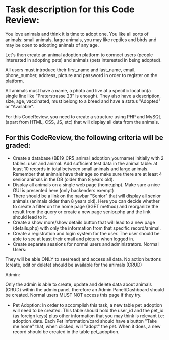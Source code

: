 # Task description for this Code Review:
You love animals and think it is time to adopt one. You like all sorts of animals: small animals, large animals, you may like reptiles and birds and may be open to adopting animals of any age.

Let's then create an animal adoption platform to connect users (people interested in adopting pets) and animals (pets interested in being adopted).

All users must introduce their first_name and last_name, email, phone_number, address, picture and password in order to register on the platform.

All animals must have a name, a photo and live at a specific location(a single line like “Praterstrasse 23” is enough). They also have a description, size, age, vaccinated, must belong to a breed and have a status "Adopted" or "Available".

For this CodeReview, you need to create a structure using PHP and MySQL (apart from HTML, CSS, JS, etc) that will display all data from the animals.

## For this CodeReview, the following criteria will be graded:
- Create a database (BE19_CR5_animal_adoption_yourname) initially with 2 tables: user and animal. Add sufficient test data in the animal table: at least 10 records in total between small animals and large animals. Remember that animals have their age so make sure there are at least 4 senior animals in the DB (older than 8 years old).
- Display all animals on a single web page (home.php). Make sure a nice GUI is presented here (only backenders exempt)
- There should be a link on the navbar "Senior" that will display all senior animals (animals older than 8 years old). Here you can decide whether to create a filter on the home page ($GET method) and reorganize the result from the query or create a new page senior.php and the link should lead to it.
- Create a show more/show details button that will lead to a new page (details.php) with only the information from that specific record/animal.
- Create a registration and login system for the user. The user should be able to see at least their email and picture when logged in.
- Create separate sessions for normal users and administrators.
Normal Users:

They will be able ONLY to see(read) and access all data. No action buttons (create, edit or delete) should be available for the animals (CRUD)

Admin:

Only the admin is able to create, update and delete data about animals (CRUD) within the admin panel, therefore an Admin Panel/Dashboard should be created. Normal users MUST NOT access this page if they try.

- Pet Adoption: In order to accomplish this task, a new table pet_adoption will need to be created. This table should hold the user_id and the pet_id (as foreign keys) plus other information that you may think is relevant i.e: adoption_date. Each Pet information/card should have a button "Take me home" that, when clicked, will "adopt" the pet. When it does, a new record should be created in the table pet_adoption.
